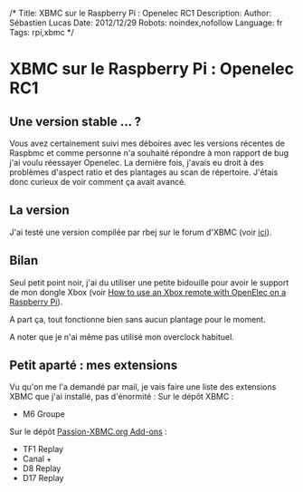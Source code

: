 /*
Title: XBMC sur le Raspberry Pi : Openelec RC1
Description: 
Author: Sébastien Lucas
Date: 2012/12/29
Robots: noindex,nofollow
Language: fr
Tags: rpi,xbmc
*/
# XBMC sur le Raspberry Pi : Openelec RC1

## Une version stable ... ?
Vous avez certainement suivi mes déboires avec les versions récentes de Raspbmc et comme personne n'a souhaité répondre à mon rapport de bug j'ai voulu réessayer Openelec. La dernière fois, j'avais eu droit à des problèmes d'aspect ratio et des plantages au scan de répertoire. J'étais donc curieux de voir comment ça avait avancé.


## La version

J'ai testé une version compilée par rbej sur le forum d'XBMC (voir [ici](http://forum.xbmc.org/showthread.php?tid=140518&pid=1278927#pid1278927)).

## Bilan

Seul petit point noir, j'ai du utiliser une petite bidouille pour avoir le support de mon dongle Xbox (voir [How to use an Xbox remote with OpenElec on a Raspberry Pi](/en/tips/raspberry-pi-openelec-xbox-dongle)).

A part ça, tout fonctionne bien sans aucun plantage pour le moment.

A noter que je n'ai même pas utilisé mon overclock habituel.

## Petit aparté : mes extensions

Vu qu'on me l'a demandé par mail, je vais faire une liste des extensions XBMC que j'ai installé, pas d'énormité :
Sur le dépôt XBMC :
*	M6 Groupe

Sur le dépôt [Passion-XBMC.org Add-ons](http://passion-xbmc.org/addons/?Page=View&ID=repository.passion.xbmc.org.frodo) :
*	TF1 Replay
*	Canal +
*	D8 Replay
*	D17 Replay



